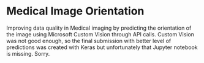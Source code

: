 # Medical Image Orientation
Improving data quality in Medical imaging by predicting the orientation of the image using Microsoft Custom Vision through API calls. Custom Vision was not good enough, so the final submission with better level of predictions was created with Keras but unfortunately that Jupyter notebook is missing. Sorry.
